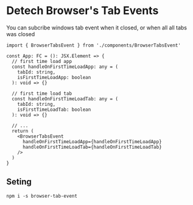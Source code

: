 # Detech Browser's Tab Events

You can subcribe windows tab event when it closed, or when all all tabs was closed

```tsx
import { BrowserTabsEvent } from './components/BrowserTabsEvent'

const App: FC = (): JSX.Element => {
  // first time load app
  const handleOnFirstTimeLoadApp: any = (
    tabId: string,
    isFirstTimeLoadApp: boolean
  ): void => {}

  // first time load tab
  const handleOnFirstTimeLoadTab: any = (
    tabId: string,
    isFirstTimeLoadTab: boolean
  ): void => {}

  // ...
  return (
    <BrowserTabsEvent
      handleOnFirstTimeLoadApp={handleOnFirstTimeLoadApp}
      handleOnFirstTimeLoadTab={handleOnFirstTimeLoadTab}
    />
  )
}
```

## Seting

```
npm i -s browser-tab-event
```
